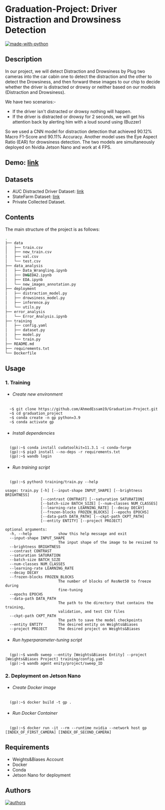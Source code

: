 # Graduation-Project: Driver Distraction and Drowsiness Detection
[![made-with-python](https://img.shields.io/badge/Made%20with-Python-1f425f.svg)](https://www.python.org/)

## Description
In our project, we will detect Distraction and Drowsiness by Plug two cameras into the car
cabin one to detect the distraction and the other to detect the Drowsiness, and then forward these
images to our chip to decide whether the driver is distracted or drowsy or neither based
on our models (Distraction and Drowsiness).

We have two scenarios:-
* If the driver isn't distracted or drowsy nothing will happen.
* If the driver is distracted or drowsy for 2 seconds, we will get his attention
back by alerting him with a loud sound using (Buzzer)

So we used a CNN model for distraction detection
that achieved 90.12% Macro F1-Score and 90.11% Accuracy. Another model uses the Eye Aspect Ratio (EAR) for drowsiness detection. The
two models are simultaneously deployed on Nvidia Jetson Nano and work at 4 FPS.

## Demo: [link](https://drive.google.com/file/d/1HXVygLLPKvDu3HmLsZsyhBqEgVE7N42e/view?usp=share_link)

## Datasets
* AUC Distracted Driver Dataset: [link](https://abouelnaga.io/projects/auc-distracted-driver-dataset/)
* StateFarm Dataset: [link](https://www.kaggle.com/competitions/state-farm-distracted-driver-detection/overview)
* Private Collected Dataset.

## Contents
The main structure of the project is as follows:

```bash  
.
├── data
│   ├── train.csv
│   ├── new_train.csv
│   ├── val.csv
│   └── test.csv
├── data_analysis
│   ├── Data_Wrangling.ipynb
│   ├── DW&EDA2.ipynb
│   ├── EDA.ipynb
│   └── new_images_annotation.py
├── deployment
│   ├── distraction_model.py
│   ├── drowsiness_model.py
│   ├── inference.py
│   └── utils.py
├── error_analysis
│   └── Error_Analysis.ipynb
├── training
│   ├── config.yaml
│   ├── dataset.py
│   ├── model.py
│   └── train.py
├── README.md
├── requirements.txt
└── Dockerfile
```

## Usage
### 1. Training
- ###### Create new environment
```shell
  ~$ git clone https://github.com/AhmedEssam19/Graduation-Project.git
  ~$ cd graduation_project
  ~$ conda create -n gp python=3.9
  ~$ conda activate gp
```
- ###### Install dependencies
```shell
  (gp):~$ conda install cudatoolkit=11.3.1 -c conda-forge
  (gp):~$ pip3 install --no-deps -r requirements.txt
  (gp):~$ wandb login
```
- ###### Run training script
```shell
  (gp):~$ python3 training/train.py --help
  
usage: train.py [-h] [--input-shape INPUT_SHAPE] [--brightness BRIGHTNESS]
                [--contrast CONTRAST] [--saturation SATURATION]
                [--batch-size BATCH_SIZE] [--num-classes NUM_CLASSES]
                [--learning-rate LEARNING_RATE] [--decay DECAY]
                [--frozen-blocks FROZEN_BLOCKS] [--epochs EPOCHS]
                [--data-path DATA_PATH] [--ckpt-path CKPT_PATH]
                [--entity ENTITY] [--project PROJECT]

optional arguments:
  -h, --help            show this help message and exit
  --input-shape INPUT_SHAPE
                        The input shape of the image to be resized to
  --brightness BRIGHTNESS
  --contrast CONTRAST
  --saturation SATURATION
  --batch-size BATCH_SIZE
  --num-classes NUM_CLASSES
  --learning-rate LEARNING_RATE
  --decay DECAY
  --frozen-blocks FROZEN_BLOCKS
                        The number of blocks of ResNet50 to freeze during
                        fine-tuning
  --epochs EPOCHS
  --data-path DATA_PATH
                        The path to the directory that contains the training,
                        validation, and test CSV files
  --ckpt-path CKPT_PATH
                        The path to save the model checkpoints
  --entity ENTITY       The desired entity on Weights&Biases
  --project PROJECT     The desired project on Weights&Biases
```
- ###### Run hyperparameter-tuning script
```shell
  (gp):~$ wandb sweep --entity [Weights&Biases Entity] --project [Weights&Biases Project] training/config.yaml
  (gp):~$ wandb agent enity/project/sweep_ID
```
### 2. Deployment on Jetson Nano
- ###### Create Docker image
```shell
  (gp):~$ docker build -t gp .
```
- ###### Run Docker Container
```shell
  (gp):~$ docker run -it --rm --runtime nvidia --network host gp [INDEX_OF_FIRST_CAMERA] [INDEX_OF_SECOND_CAMERA]
```

## Requirements
- Weights&Biases Account
- Docker
- Conda
- Jetson Nano for deployment

## Authors
<a href="https://github.com/ahmedessam19/Graduation-Project/graphs/contributors">
  <img src="https://contrib.rocks/image?repo=ahmedessam19/Graduation-Project"  alt="authors"/>
</a>
